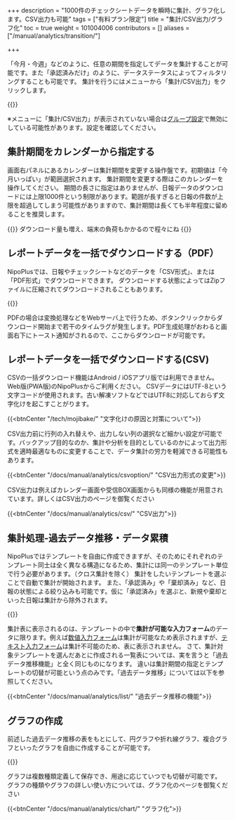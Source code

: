 +++
description = "1000件のチェックシートデータを瞬時に集計、グラフ化します。CSV出力も可能"
tags = ["有料プラン限定"]
title = "集計/CSV出力/グラフ化"
toc = true
weight = 101004006
contributors = []
aliases = ["/manual/analytics/transition/"]

+++

「今月・今週」などのように、任意の期間を指定してデータを集計することが可能です。また「承認済みだけ」のように、データステータスによってフィルタリングすることも可能です。
集計を行うにはメニューから「集計/CSV出力」をクリックします。

{{<appscreen filename="report-totaling" title="日報の集計画面。期間指定エリア・ダウンロードエリア・集計エリアの3つで構成される"  >}}

※メニューに「集計/CSV出力」が表示されていない場合は[グループ設定](/docs/manual/initial-setting/make-group/)で無効にしている可能性があります。設定を確認してください。

## 集計期間をカレンダーから指定する

画面右パネルにあるカレンダーは集計期間を変更する操作盤です。初期値は「今月いっぱい」が範囲選択されます。
集計期間を変更する際はこのカレンダーを操作してください。
期間の長さに指定はありませんが、日報データのダウンロードには上限1000件という制限があります。範囲が長すぎると日報の件数が上限を超過してしまう可能性がありますので、集計期間は長くても半年程度に留めることを推奨します。

{{<alice pos="right" icon="ok">}}
ダウンロード量も増え、端末の負荷もかかるので程々にね
{{</alice>}}

## レポートデータを一括でダウンロードする（PDF）

NipoPlusでは、日報やチェックシートなどのデータを「CSV形式」、または「PDF形式」でダウンロードできます。
ダウンロードする状態によってはZipファイルに圧縮されてダウンロードされることもあります。

{{<appscreen filename="report-download" title="日報のデータをCSV形式、またはPDF形式でダウンロードできます"  >}}

PDFの場合は変換処理などをWebサーバ上で行うため、ボタンクリックからダウンロード開始まで若干のタイムラグが発生します。PDF生成処理がおわると画面右下にトースト通知がされるので、ここからダウンロードが可能です。

## レポートデータを一括でダウンロードする(CSV)

CSVの一括ダウンロード機能はAndroid / iOSアプリ版では利用できません。Web版(PWA版)のNipoPlusからご利用ください。
CSVデータにはUTF-8という文字コードが使用されます。古い解凍ソフトなどではUTF8に対応しておらず文字化けを起こすことがります。

{{<btnCenter "/tech/mojibake/" "文字化けの原因と対策について">}}

CSV出力前に行列の入れ替えや、出力しない列の選択など細かい設定が可能です。バックアップ目的なのか、集計や分析を目的としているのかによって出力形式を適時最適なものに変更することで、データ集計の労力を軽減できる可能性もあります。

{{<btnCenter "/docs/manual/analytics/csvoption/" "CSV出力形式の変更">}}

CSV出力は例えばカレンダー画面や受信BOX画面からも同様の機能が用意されています。詳しくはCSV出力のページを御覧ください

{{<btnCenter "/docs/manual/analytics/csv/" "CSV出力">}}


## 集計処理-過去データ推移・データ累積

NipoPlusではテンプレートを自由に作成できますが、そのためにそれぞれのテンプレート同士は全く異なる構造になるため、集計には同一のテンプレート単位で行う必要があります。（クロス集計を除く）
集計をしたいテンプレートを選ぶことで自動で集計が開始されます。
また、「承認済み」や「棄却済み」など、日報の状態による絞り込みも可能です。仮に「承認済み」を選ぶと、新規や棄却といった日報は集計から除外されます。

{{<appscreen filename="report-filter" title="集計の対象を選択する"  >}}

集計表に表示されるのは、テンプレートの中で**集計が可能な入力フォーム**のデータに限ります。例えば[数値入力フォーム](/docs/manual/initial-setting/template/math/)は集計が可能なため表示されますが、[テキスト入力フォーム](/docs/manual/initial-setting/template/text/)は集計不可能のため、表に表示されません。
さて、集計対象テンプレートを選んだあとに作成される一覧表については、実を言うと「過去データ推移機能」と全く同じものになります。
違いは集計期間の指定とテンプレートの切替が可能という点のみです。「過去データ推移」については以下を参照してください。

{{<btnCenter "/docs/manual/analytics/list/" "過去データ推移の機能">}}

## グラフの作成

前述した過去データ推移の表をもとにして、円グラフや折れ線グラフ、複合グラフといったグラフを自由に作成することが可能です。

{{<appscreen filename="report-charts" title="データのグラフ化"  >}}

グラフは複数種類定義して保存でき、用途に応じていつでも切替が可能です。
グラフの種類やグラフの詳しい使い方については、グラフ化のページを御覧ください

{{<btnCenter "/docs/manual/analytics/chart/" "グラフ化">}}

